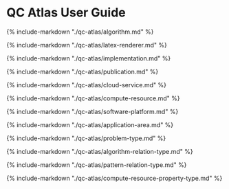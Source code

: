 # QC Atlas User Guide

{%
   include-markdown "./qc-atlas/algorithm.md"
%}

{%
   include-markdown "./qc-atlas/latex-renderer.md"
%}

{%
   include-markdown "./qc-atlas/implementation.md"
%}

{%
   include-markdown "./qc-atlas/publication.md"
%}

{%
   include-markdown "./qc-atlas/cloud-service.md"
%}

{%
   include-markdown "./qc-atlas/compute-resource.md"
%}

{%
   include-markdown "./qc-atlas/software-platform.md"
%}

{%
   include-markdown "./qc-atlas/application-area.md"
%}

{%
   include-markdown "./qc-atlas/problem-type.md"
%}

{%
   include-markdown "./qc-atlas/algorithm-relation-type.md"
%}

{%
   include-markdown "./qc-atlas/pattern-relation-type.md"
%}

{%
   include-markdown "./qc-atlas/compute-resource-property-type.md"
%}